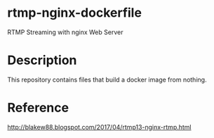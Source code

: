 # rtmp-nginx-dockerfile
RTMP Streaming with nginx Web Server

# Description
This repository contains files that build a docker image from nothing.

# Reference
http://blakew88.blogspot.com/2017/04/rtmp13-nginx-rtmp.html
